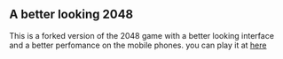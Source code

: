 ## A better looking 2048

This is a forked version of the 2048 game with a better looking interface and a better perfomance on the mobile phones.
you can play it at [here](http://git.io/otWMrg)